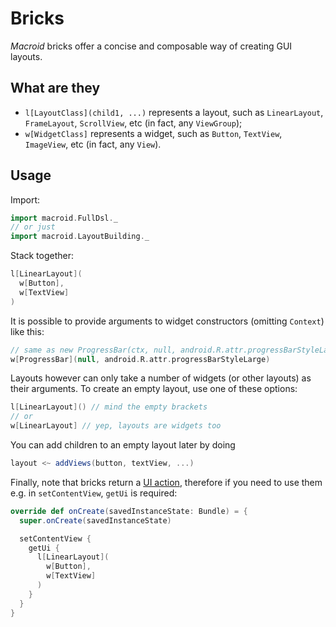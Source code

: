 # Bricks

*Macroid* bricks offer a concise and composable way of creating GUI layouts.

## What are they

* `l[LayoutClass](child1, ...)` represents a layout, such as `LinearLayout`, `FrameLayout`, `ScrollView`, etc (in fact, any `ViewGroup`);
* `w[WidgetClass]` represents a widget, such as `Button`, `TextView`, `ImageView`, etc (in fact, any `View`).

## Usage

Import:

```scala
import macroid.FullDsl._
// or just
import macroid.LayoutBuilding._
```

Stack together:

```scala
l[LinearLayout](
  w[Button],
  w[TextView]
)
```

It is possible to provide arguments to widget constructors (omitting `Context`) like this:

```scala
// same as new ProgressBar(ctx, null, android.R.attr.progressBarStyleLarge)
w[ProgressBar](null, android.R.attr.progressBarStyleLarge)
```

Layouts however can only take a number of widgets (or other layouts) as their arguments. To
create an empty layout, use one of these options:

```scala
l[LinearLayout]() // mind the empty brackets
// or
w[LinearLayout] // yep, layouts are widgets too
```

You can add children to an empty layout later by doing

```scala
layout <~ addViews(button, textView, ...)
```

Finally, note that bricks return a [UI action](UiActions.html), therefore if you need to use them e.g. in `setContentView`,
`getUi` is required:

```scala
override def onCreate(savedInstanceState: Bundle) = {
  super.onCreate(savedInstanceState)

  setContentView {
    getUi {
      l[LinearLayout](
        w[Button],
        w[TextView]
      )
    }
  }
}
```






